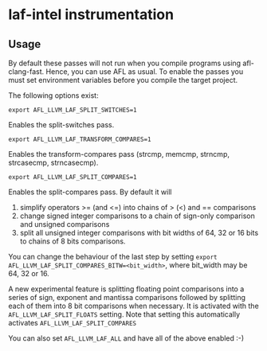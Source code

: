# laf-intel instrumentation

## Usage

By default these passes will not run when you compile programs using 
afl-clang-fast. Hence, you can use AFL as usual.
To enable the passes you must set environment variables before you
compile the target project.

The following options exist:

`export AFL_LLVM_LAF_SPLIT_SWITCHES=1`

Enables the split-switches pass.

`export AFL_LLVM_LAF_TRANSFORM_COMPARES=1`

Enables the transform-compares pass (strcmp, memcmp, strncmp,
strcasecmp, strncasecmp).

`export AFL_LLVM_LAF_SPLIT_COMPARES=1`

Enables the split-compares pass.
By default it will 
1. simplify operators >= (and <=) into chains of > (<) and == comparisons
2. change signed integer comparisons to a chain of sign-only comparison
and unsigned comparisons
3. split all unsigned integer comparisons with bit widths of
64, 32 or 16 bits to chains of 8 bits comparisons.

You can change the behaviour of the last step by setting
`export AFL_LLVM_LAF_SPLIT_COMPARES_BITW=<bit_width>`, where 
bit_width may be 64, 32 or 16.

A new experimental feature is splitting floating point comparisons into a
series of sign, exponent and mantissa comparisons followed by splitting each
of them into 8 bit comparisons when necessary.
It is activated with the `AFL_LLVM_LAF_SPLIT_FLOATS` setting.
Note that setting this automatically activates `AFL_LLVM_LAF_SPLIT_COMPARES`

You can also set `AFL_LLVM_LAF_ALL` and have all of the above enabled :-)

